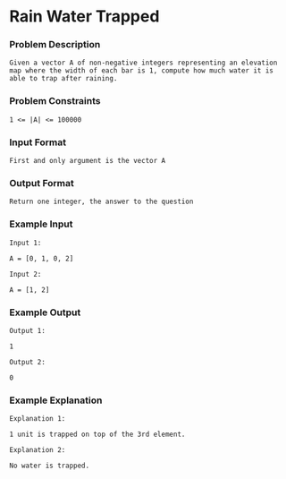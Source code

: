 

# Rain Water Trapped
### Problem Description
```
Given a vector A of non-negative integers representing an elevation map where the width of each bar is 1, compute how much water it is able to trap after raining.
```


### Problem Constraints
```
1 <= |A| <= 100000
```


### Input Format
```
First and only argument is the vector A
````


### Output Format
```
Return one integer, the answer to the question
```


### Example Input
```
Input 1:

A = [0, 1, 0, 2]

Input 2:

A = [1, 2]

```

### Example Output
```
Output 1:

1

Output 2:

0
```

### Example Explanation
```
Explanation 1:

1 unit is trapped on top of the 3rd element.

Explanation 2:

No water is trapped.
```
